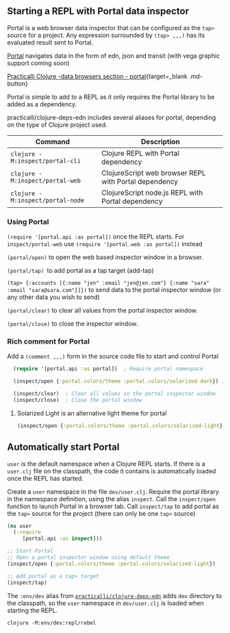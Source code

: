 ## Starting a REPL with Portal data inspector
Portal is a web browser data inspector that can be configured as the `tap>` source for a project.  Any expression surrounded by `(tap> ,,,)` has its evaluated result sent to Portal.

<!-- TODO add image showing off Portal -->

[Portal](https://github.com/djblue/portal) navigates data in the form of edn, json and transit (with vega graphic support coming soon)

[Practicalli Clojure -data browsers section - portal](https://practical.li/clojure/clojure-cli/data-browsers/portal.html){target=_blank .md-button}

Portal is simple to add to a REPL as it only requires the Portal library to be added as a dependency.

practicalli/clojure-deps-edn includes several aliases for portal, depending on the type of Clojure project used.

| Command                          | Description                                           |
|----------------------------------|-------------------------------------------------------|
| `clojure -M:inspect/portal-cli`  | Clojure REPL with Portal dependency                   |
| `clojure -M:inspect/portal-web`  | ClojureScript web browser REPL with Portal dependency |
| `clojure -M:inspect/portal-node` | ClojureScript node.js REPL with Portal dependency     |


### Using Portal

`(require '[portal.api :as portal])` once the REPL starts.  For `inspect/portal-web` use `(require '[portal.web :as portal])` instead

`(portal/open)` to open the web based inspector window in a browser.

`(portal/tap) `to add portal as a tap target (add-tap)

`(tap> {:accounts [{:name "jen" :email "jen@jen.com"} {:name "sara" :email "sara@sara.com"}]})` to send data to the portal inspector window (or any other data you wish to send)

`(portal/clear)` to clear all values from the portal inspector window.

`(portal/close)` to close the inspector window.


### Rich comment for Portal

Add a `(comment ,,,)` form in the source code file to start and control Portal

```clojure title="Rich comment"
  (require '[portal.api :as portal])  ; Require portal namespace

  (inspect/open {:portal.colors/theme :portal.colors/solarized-dark}) ; (1) Open with theme

  (inspect/clear)  ; Clear all values in the portal inspector window
  (inspect/close)  ; Close the portal window
```
1.  Solarized Light is an alternative light theme for portal
    ```clojure
    (inspect/open {:portal.colors/theme :portal.colors/solarized-light})
    ```


## Automatically start Portal

`user` is the default namespace when a Clojure REPL starts.  If there is a `user.clj` file on the classpath, the code it contains is automatically loaded once the REPL has started.

Create a `user` namespace in the file `dev/user.clj`. Require the portal library in the namespace definition, using the alias `inspect`. Call the `inspect/open` function to launch Portal in a browser tab. Call `inspect/tap` to add portal as the `tap>` source for the project (there can only be one `tap>` source)

```clojure title="dev/user.clj"
(ns user
  (:require
     [portal.api :as inspect]))

;; Start Portal
;; Open a portal inspector window using default theme
(inspect/open {:portal.colors/theme :portal.colors/solarized-light})

;; Add portal as a tap> target
(inspect/tap)
```

The `:env/dev` alias from [`practicalli/clojure-deps-edn`](https://practical.li/clojure/clojure-cli/install/community-tools.html) adds `dev` directory to the classpath, so the `user` namespace in `dev/user.clj` is loaded when starting the REPL.


```shell
clojure -M:env/dev:repl/rebel
```
